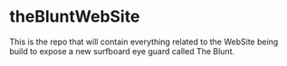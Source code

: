 # theBluntWebSite
This is the repo that will contain everything related to the WebSite being build to expose a new surfboard eye guard called The Blunt.
